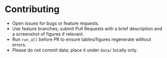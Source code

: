 # Contributing

- Open issues for bugs or feature requests.
- Use feature branches; submit Pull Requests with a brief description and a screenshot of figures if relevant.
- Run `run_all` before PR to ensure tables/figures regenerate without errors.
- Please do not commit data; place it under `data/` locally only.
